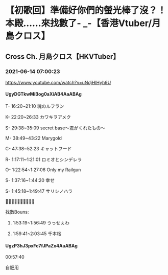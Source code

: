 # 【初歌回】準備好你們的螢光棒了沒？！本殿……來找數了- _-【香港Vtuber/月島クロス】

## Cross Ch. 月島クロス【HKVTuber】

### 2021-06-14 07:00:23

https://www.youtube.com/watch?v=uNdjHlHyh9U

#### UgyDGTkwMiBog0aXiAB4AaABAg

T- 16:20~21:10 魂のルフラン

K- 22:20~26:33 カワキヲアメク 

S- 29:38~35:09 secret base～君がくれたもの～

M- 38:49~43:22 Marygold



C- 47:38~52:23 キャットフード

R- 1:17:11~1:21:01 ロミオとシンデレラ

O- 1:22:54~1:27:06 Only my Railgun

S- 1:37:16~1:44:20 幸せ 

S- 1:45:18~1:49:47 サリシノハラ 

​💛💜​💛💜​💛💜​💛💜​💛💜

找數Bouns:

1. 1:53:19~1:56:49 うっせぇわ 

2. 1:59:41~2:03:45 千本桜



#### UgzP3hJ3pxFc7fJPaZx4AaABAg

00:57:40

自肥用

